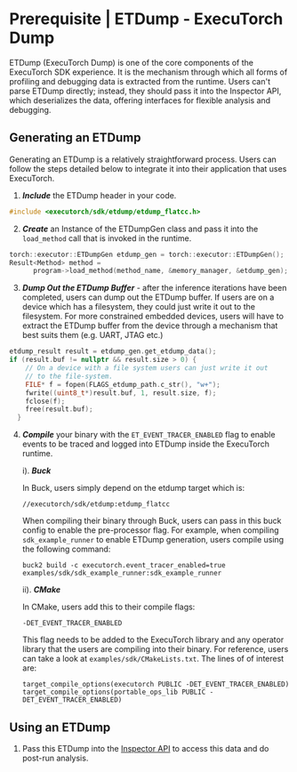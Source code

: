 # Prerequisite | ETDump - ExecuTorch Dump

ETDump (ExecuTorch Dump) is one of the core components of the ExecuTorch SDK experience. It is the mechanism through which all forms of profiling and debugging data is extracted from the runtime. Users can't parse ETDump directly; instead, they should pass it into the Inspector API, which deserializes the data, offering interfaces for flexible analysis and debugging.


## Generating an ETDump

Generating an ETDump is a relatively straightforward process. Users can follow the steps detailed below to integrate it into their application that uses ExecuTorch.

1. ***Include*** the ETDump header in your code.
```C++
#include <executorch/sdk/etdump/etdump_flatcc.h>
```

2. ***Create*** an Instance of the ETDumpGen class and pass it into the `load_method` call that is invoked in the runtime.

```C++
torch::executor::ETDumpGen etdump_gen = torch::executor::ETDumpGen();
Result<Method> method =
      program->load_method(method_name, &memory_manager, &etdump_gen);
```

3. ***Dump Out the ETDump Buffer*** - after the inference iterations have been completed, users can dump out the ETDump buffer. If users are on a device which has a filesystem, they could just write it out to the filesystem. For more constrained embedded devices, users will have to extract the ETDump buffer from the device through a mechanism that best suits them (e.g. UART, JTAG etc.)

```C++
etdump_result result = etdump_gen.get_etdump_data();
if (result.buf != nullptr && result.size > 0) {
    // On a device with a file system users can just write it out
    // to the file-system.
    FILE* f = fopen(FLAGS_etdump_path.c_str(), "w+");
    fwrite((uint8_t*)result.buf, 1, result.size, f);
    fclose(f);
    free(result.buf);
  }
```

4. ***Compile*** your binary with the `ET_EVENT_TRACER_ENABLED` flag to enable events to be traced and logged into ETDump inside the ExecuTorch runtime.

    i). ***Buck***

    In Buck, users simply depend on the etdump target which is:
    ```
    //executorch/sdk/etdump:etdump_flatcc
    ```
    When compiling their binary through Buck, users can pass in this buck config to enable the pre-processor flag. For example, when compiling `sdk_example_runner` to enable ETDump generation, users compile using the following command:
    ```
    buck2 build -c executorch.event_tracer_enabled=true examples/sdk/sdk_example_runner:sdk_example_runner
    ```

    ii). ***CMake***

    In CMake, users add this to their compile flags:
    ```
    -DET_EVENT_TRACER_ENABLED
    ```

    This flag needs to be added to the ExecuTorch library and any operator library that the users are compiling into their binary. For reference, users can take a look at `examples/sdk/CMakeLists.txt`. The lines of of interest are:
    ```
    target_compile_options(executorch PUBLIC -DET_EVENT_TRACER_ENABLED)
    target_compile_options(portable_ops_lib PUBLIC -DET_EVENT_TRACER_ENABLED)
    ```
## Using an ETDump

1. Pass this ETDump into the [Inspector API](./sdk-inspector.rst) to access this data and  do post-run analysis.
